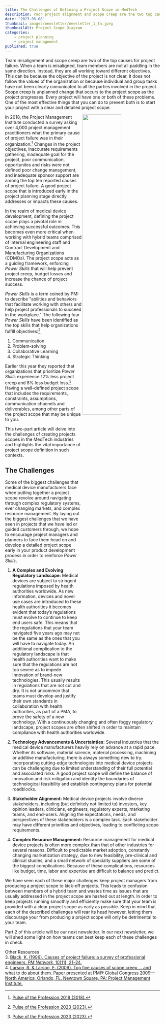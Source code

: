 ```yaml
---
title: The Challenges of Defining a Project Scope in MedTech
description: Poor project alignment and scope creep are the two top causes of project failure according to the Project Management Institute (PMI). Further, five of the top six reasons that projects fail, per a 2018 survey also conducted by PMI, are related to the project scope. 
date: '2023-06-08'
thumbnail: images/newsletter/newsletter_1_tn.jpeg
thumbnailAlt: Project Scope Diagram
categories:
    - project planning
    - project management
published: true
---
```

Team misalignment and scope creep are two of the top causes for project failure. When a team is misaligned, team members are not all paddling in the same direction. Instead, they are all working toward different objectives. This can be because the objective of the project is not clear, it does not follow the values of the organization or because individual and group tasks have not been clearly comunicated to all the parties involved in the project. Scope creep is unplanned change that occurs to the project scope as the project progresses. Every project will have one or both of these problems. One of the most effective things that you can do to prevent both is to start your project with a clear and detailed project scope.

<img align="right" width="50%" src="/images/newsletter/project_failure_causes_2018.png">

In 2018, the Project Management Institute conducted a survey asking over 4,000 project management practitioners what the primary cause of project failure was in their organization.[^1] Changes in the project objectives, inaccurate requirements gathering, inadequate goal for the project, poor communication, opportunites and risks were not defined poor change management, and inadequate sponsor support are among the top ten reported causes of project failure. A good project scope that is introduced early in the project planning stage directly addresses or impacts these causes.

In the realm of medical device development, defining the project scope plays a pivotal role in achieving successful outcomes. This becomes even more critical when working with hybrid teams comprised of internal engineering staff and Contract Development and Manufacturing Organizations (CDMOs). The project scope acts as a guiding framework, enforcing *Power Skills* that will help prevent project creep, budget losses and increase the chance of project success.

*Power Skills* is a term coined by PMI to describe "abilities and behaviors that facilitate working with others and help project professionals to succeed in the workplace." The following four *Power Skills* have been identified as the top skills that help organizations fulfill objectives:[^2]
1.	Communication
2.	Problem-solving
3.	Collaborative Learning
4.	Strategic Thinking

Earlier this year they reported that organizations that prioritize *Power Skills* experience 12% less project creep and 8% less budget loss.[^2] Having a well-defined project scope that includes the requirements, constraints, assumptions, communication channels and deliverables, among other parts of the project scope that may be unique to you.

This two-part article will delve into the challenges of creating projects scopes in the MedTech industries and highlights the vital importance of project scope definition in such contexts.

## The Challenges

Some of the biggest challenges that medical device manufacturers face when putting together a project scope revolve around navigating through complex regulatory systems, ever changing markets, and complex resource management. By laying out the biggest challenges that we have seen in projects that we have led or guided customers through, we hope to encourage project managers and planners to face them head on and develop a detailed project scope early in your product development process in order to reinforce *Power Skills*.

1.	**A Complex and Evolving Regulatory Landscape:**
Medical devices are subject to stringent regulations imposed by health authorities worldwide. As new information, devices and novel use cases are introduced to these health authorities it becomes evident that today’s regulations must evolve to continue to keep end users safe. This means that the regulations that your team navigated five years ago may not be the same as the ones that you will have to navigate today. An additional complication to the regulatory landscape is that health authorities want to make sure that the regulations are not too severe as to impede innovation of brand-new technologies. This usually results in regulations that are not cut and dry. It is not uncommon that teams must develop and justify their own standards in collaboration with health authorities, as part of a PMA, to prove the safety of a new technology. With a continuously changing and often foggy regulatory landscape, project scopes are often shifted in order to maintain compliance with health authorities worldwide.

2.	**Technology Advancements & Uncertainties:**
Several industries that the medical device manufacturers heavily rely on advance at a rapid pace. Whether its software, material science, material processing, machining or additive manufacturing, there is always something new to try. Incorporating cutting-edge technologies into medical device projects can be challenging due to limited understanding of their full potential and associated risks. A good project scope will define the balance of innovation and risk mitigation and identify the boundaries of technological feasibility and establish contingency plans for potential roadblocks.

3.	**Stakeholder Alignment:**
Medical device projects involve diverse stakeholders, including (but definitely not limited to) investors, key opinion leaders, clinicians, engineers, regulatory experts, marketing teams, and end-users. Aligning the expectations, needs, and perspectives of these stakeholders is a complex task. Each stakeholder may have different priorities and objectives, leading to conflicting scope requirements.

4.	**Complex Resource Management:** 
Resource management for medical device projects is often more complex than that of other industries for several reasons. Difficult to predictable market adoption, constantly changing marketization strategy, due to new feasibility, pre-clinical and clinical studies, and a small network of specialty suppliers are some of the biggest complications. Because of these complications, resources like budget, time, labor and expertise are difficult to balance and predict. 

We have seen each of these major challenges keep project managers from producing a project scope to kick-off projects. This leads to confusion between members of a hybrid team and wastes time as issues that are usually addressed in the project scope are hashed out at length. In order to keep projects running smoothly and efficiently make sure that your team is provided with a clear project scope as early as possible. Keep in mind that each of the described challenges will rear its head however, letting them discourage your from producing a project scope will only be detrimental to your team.

Part 2 of this article will be our next newsletter. In our next newsletter, we will shed some light on how teams can best keep each of these challenges in check.

[^1]: [Pulse of the Profession 2018 (2018).](https://www.pmi.org/-/media/pmi/documents/public/pdf/learning/thought-leadership/pulse/pulse-of-the-profession-2018.pdf)
[^2]: [Pulse of the Profession 2023 (2023).](https://www.pmi.org/-/media/pmi/documents/public/pdf/learning/thought-leadership/pmi-pulse-of-the-profession-2023-report.pdf?rev=427949fcdb684485a020cc72ea219f32&sc_lang_temp=en)

Other Resources<br>
3. [Black, K. (1996). Causes of project failure: a survey of professional engineers. *PM Network*, 10(11), 21–24.](https://www.pmi.org/learning/library/causes-project-failure-survey-engineers-4814)<br>
4. [Larson, R. & Larson, E. (2009). Top five causes of scope creep ... and what to do about them. Paper presented at PMI® Global Congress 2009—North America, Orlando, FL. Newtown Square, PA: Project Management Institute.](https://www.pmi.org/learning/library/top-five-causes-scope-creep-6675)
